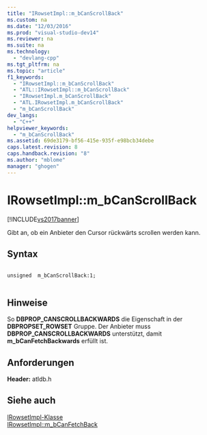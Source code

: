 ```yaml
---
title: "IRowsetImpl::m_bCanScrollBack"
ms.custom: na
ms.date: "12/03/2016"
ms.prod: "visual-studio-dev14"
ms.reviewer: na
ms.suite: na
ms.technology: 
  - "devlang-cpp"
ms.tgt_pltfrm: na
ms.topic: "article"
f1_keywords: 
  - "IRowsetImpl::m_bCanScrollBack"
  - "ATL::IRowsetImpl::m_bCanScrollBack"
  - "IRowsetImpl.m_bCanScrollBack"
  - "ATL.IRowsetImpl.m_bCanScrollBack"
  - "m_bCanScrollBack"
dev_langs: 
  - "C++"
helpviewer_keywords: 
  - "m_bCanScrollBack"
ms.assetid: 69de3179-bf56-415e-935f-e98bcb34debe
caps.latest.revision: 8
caps.handback.revision: "8"
ms.author: "mblome"
manager: "ghogen"
---
```

# IRowsetImpl::m_bCanScrollBack
[!INCLUDE[vs2017banner](../../assembler/inline/includes/vs2017banner.md)]

Gibt an, ob ein Anbieter den Cursor rückwärts scrollen werden kann.  
  
## Syntax  
  
```  
  
unsigned  m_bCanScrollBack:1;  
  
```  
  
## Hinweise  
 So **DBPROP\_CANSCROLLBACKWARDS** die Eigenschaft in der **DBPROPSET\_ROWSET** Gruppe.  Der Anbieter muss **DBPROP\_CANSCROLLBACKWARDS** unterstützt, damit **m\_bCanFetchBackwards** erfüllt ist.  
  
## Anforderungen  
 **Header:** atldb.h  
  
## Siehe auch  
 [IRowsetImpl\-Klasse](../../data/oledb/irowsetimpl-class.md)   
 [IRowsetImpl::m\_bCanFetchBack](../../data/oledb/irowsetimpl-m-bcanfetchback.md)